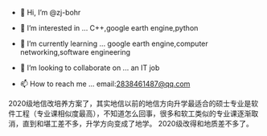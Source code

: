 - 👋 Hi, I’m @zj-bohr
- 👀 I’m interested in ...
C++,google earth engine,python

- 🌱 I’m currently learning ...
google earth engine,computer networking,software engineering

- 💞️ I’m looking to collaborate on ...
an IT job 
- 📫 How to reach me ...
email:2838461487@qq.com

2020级地信改培养方案了，其实地信以前的地信方向升学最适合的硕士专业是软件工程（专业课相似度最高），不知道怎么回事，很多和软工类似的专业课逐渐取消，直到和堪工差不多，升学方向变成了地学。
2020级改得和地质差不多了。
<!---
zj-bohr/zj-bohr is a ✨ special ✨ repository because its `README.md` (this file) appears on your GitHub profile.
You can click the Preview link to take a look at your changes.
--->
